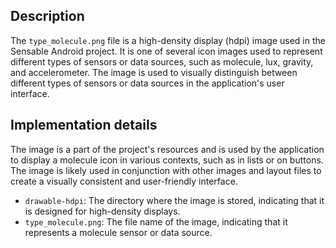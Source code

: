 ## Description

The `type_molecule.png` file is a high-density display (hdpi) image used in the Sensable Android project. It is one of several icon images used to represent different types of sensors or data sources, such as molecule, lux, gravity, and accelerometer. The image is used to visually distinguish between different types of sensors or data sources in the application's user interface.



## Implementation details

The image is a part of the project's resources and is used by the application to display a molecule icon in various contexts, such as in lists or on buttons. The image is likely used in conjunction with other images and layout files to create a visually consistent and user-friendly interface.

* `drawable-hdpi`: The directory where the image is stored, indicating that it is designed for high-density displays.
* `type_molecule.png`: The file name of the image, indicating that it represents a molecule sensor or data source.



